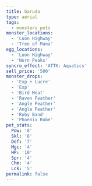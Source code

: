 ```yaml
---
title: Garuda
type: aerial
tags:
  - monsters_pets
monster_locations:
  - 'Luon Highway'
  - 'Tree of Mana'
egg_locations:
  - 'Luon Highway'
  - 'Norn Peaks'
syncro_effect: 'ATTK: Aquatics'
sell_price: '500'
monster_drops:
  - 'Exp + Lucre'
  - 'Exp'
  - 'Bird Meat'
  - 'Raven Feather'
  - 'Angle Feather'
  - 'Angle Feather'
  - 'Ruby Band'
  - 'Phoenix Robe'
pet_stats:
  Pow: '8'
  Skl: '8'
  Def: '7'
  Mgc: '4'
  HP: '10'
  Spr: '4'
  Chm: '4'
  Lck: '5'
permalink: false
---
```

